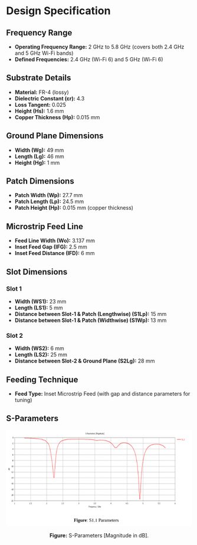 # Design Specification

## Frequency Range
- **Operating Frequency Range:** 2 GHz to 5.8 GHz (covers both 2.4 GHz and 5 GHz Wi-Fi bands)  
- **Defined Frequencies:** 2.4 GHz (Wi-Fi 6) and 5 GHz (Wi-Fi 6)  

## Substrate Details
- **Material:** FR-4 (lossy)  
- **Dielectric Constant (εr):** 4.3  
- **Loss Tangent:** 0.025  
- **Height (Hs):** 1.6 mm  
- **Copper Thickness (Hp):** 0.015 mm  

## Ground Plane Dimensions
- **Width (Wg):** 49 mm  
- **Length (Lg):** 46 mm  
- **Height (Hg):** 1 mm  

## Patch Dimensions
- **Patch Width (Wp):** 27.7 mm  
- **Patch Length (Lp):** 24.5 mm  
- **Patch Height (Hp):** 0.015 mm (copper thickness)  

## Microstrip Feed Line
- **Feed Line Width (Wo):** 3.137 mm  
- **Inset Feed Gap (IFG):** 2.5 mm  
- **Inset Feed Distance (IFD):** 6 mm  

## Slot Dimensions
### Slot 1
- **Width (WS1):** 23 mm  
- **Length (LS1):** 5 mm  
- **Distance between Slot-1 & Patch (Lengthwise) (S1Lp):** 15 mm  
- **Distance between Slot-1 & Patch (Widthwise) (S1Wp):** 13 mm  

### Slot 2
- **Width (WS2):** 6 mm  
- **Length (LS2):** 25 mm  
- **Distance between Slot-2 & Ground Plane (S2Lg):** 28 mm  

## Feeding Technique
- **Feed Type:** Inset Microstrip Feed (with gap and distance parameters for tuning)

 ## S-Parameters

<p align="center">
  <img src="images/s_parameters.PNG" alt="S-Parameters [Magnitude in dB]" width="600">
</p>

<p align="center"><b>Figure:</b> S-Parameters [Magnitude in dB].</p>
